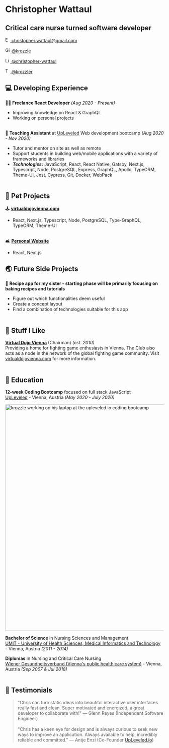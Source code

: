 # Christopher Wattaul

## Critical care nurse turned software developer <br>

<!-- [email]: socials/mail.svg -->

<a href='mailto:christopher.wattaul@gmail.com'><img src="https://user-images.githubusercontent.com/47693091/89641866-eff7e380-d8b2-11ea-9ede-4f5da405edea.png" width="16" height="16" alt="Email"> christopher.wattaul@gmail.com</a><br>

<a href='https://www.github.com/krozzle'><img src="https://user-images.githubusercontent.com/47693091/89641858-ee2e2000-d8b2-11ea-95fd-175d14f65d6a.png" width="16" height="16" alt="Github"> @krozzle</a><br>

<a href='https://www.linkedin.com/in/christopher-wattaul/'><img src="https://user-images.githubusercontent.com/47693091/89641863-ef5f4d00-d8b2-11ea-8245-9938757cb174.png" width="16" height="16" alt="LinkedIn"> @christopher-wattaul</a><br>

<a href='https://www.twitter.com/krozzler'><img src="https://user-images.githubusercontent.com/47693091/89641868-eff7e380-d8b2-11ea-889c-fbc4de921797.png" width="16" height="16" alt="Twitter"> @krozzler</a><br>

<!-- <a href='mailto:christopher.wattaul@gmail.com'>![Outlined email logo.](./socials/email.png) christopher.wattaul@gmail.com</a> <br>
<a href='https://www.linkedin.com/in/christopher-wattaul/'>![Outlined linked-in logo.](./socials/linkedin.png) christopher-wattaul</a><br>
<a href='https://www.github.com/krozzle'>![Outlined github logo.](./socials/github.png) krozzle</a><br>
<a href='https://www.twitter.com/krozzler'>![Outlined twitter logo.](./socials/twitter.png) krozzler</a><br> -->

<!-- [Email](mailto:christopher.wattaul@gmail.com) / [LinkedIn](https://www.linkedin.com/in/christopher-wattaul/) / [GitHub](https://github.com/krozzle/) / [Twitter](https://twitter.com/krozzler/) -->

## 💻 Developing Experience

👨‍💻 **Freelance React Developer** _(Aug 2020 - Present)_ <br>

- Improving knowledge on React & GraphQL
- Working on personal projects<br><br>

📖 **Teaching Assistant** at [UpLeveled](https://www.upleveled.io) Web development bootcamp _(Aug 2020 - Nov 2020)_ <br>

- Tutor and mentor on site as well as remote
- Support students in building web/mobile applications with a variety of frameworks and libraries
- **_Technologies:_** JavaScript, React, React Native, Gatsby, Next.js, Typescript, Node, PostgreSQL, Express, GraphQL, Apollo, TypeORM, Theme-UI, Jest, Cypress, Git, Docker, WebPack<br><br>

## 🦞 Pet Projects

🕹️ **[virtualdojovienna.com](https://github.com/krozzle/virtual-dojo-vienna-typescript)**<br>

- React, Next.js, Typescript, Node, PostgreSQL, Type-GraphQL, TypeORM, Theme-UI<br><br>

🛋️ [**Personal Website**](https://krozzler.herokuapp.com/)<br>

- React, Next.js

## 🌏 Future Side Projects

🍪 **Recipe app for my sister - starting phase will be primarily focusing on baking recipes and tutorials**<br>

- Figure out which functionalities deem useful
- Create a concept layout
- Find a combination of technologies suitable for this app
  <br><br>


## 🦾 Stuff I Like

[**Virtual Dojo Vienna**](http://virtualdojovienna.com) (Chairman) _(est. 2010)_<br>
Providing a home for fighting game enthusiasts in Vienna. The Club also acts as a node in the network of the global fighting game community. Visit [virtualdojovienna.com](http://virtualdojovienna.com) for more information.<br><br>

## 🧮 Education

**12-week Coding Bootcamp** focused on full stack JavaScript<br>
[UpLeveled](https://www.upleveled.io/) - Vienna, Austria _(May 2020 - July 2020)_ <br>

<a href='https://upleveled.io'><img src="https://user-images.githubusercontent.com/47693091/89646352-ea52cb80-d8bb-11ea-85a4-dc094982a14a.jpg" height="720" width="540" alt="krozzle working on his laptop at the upleveled.io coding bootcamp"></a>
<br>

**Bachelor of Science** in Nursing Sciences and Management<br>
[UMIT - University of Health Sciences, Medical Informatics and Technology](https://www.umit-tirol.at) - Vienna, Austria _(2011 - 2014)_<br>

**Diplomas** in Nursing and Critical Care Nursing<br>
[Wiener Gesundheitsverbund (Vienna's public health care system)](https://gesundheitsverbund.at/) - Vienna, Austria _(Sep 2007 & Jul 2018)_<br><br>

## 📖 Testimonials

> "Chris can turn static ideas into beautiful interactive user interfaces really fast and clean. Super motivated and energized, a great developer to collaborate with!" — Glenn Reyes (Independent Software Engineer)<br><br>
> "Chris has a keen eye for design and is always curious to seek new ways to improve an application. Always available to help, incredibly reliable and committed." — Antje Enzi (Co-Founder [UpLeveled.io](https://upleveled.io))<br>
